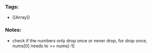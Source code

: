 ### Tags:
- [[Array]]
### Notes:
- check if the numbers only drop once or never drop, for drop once, nums[0] needs to  >= nums[-1]